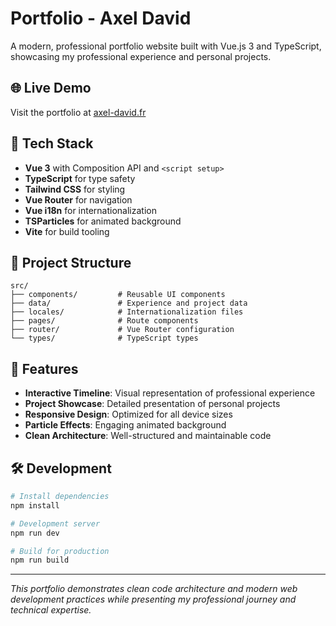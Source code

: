 # Portfolio - Axel David

A modern, professional portfolio website built with Vue.js 3 and TypeScript, showcasing my professional experience and personal projects.

## 🌐 Live Demo

Visit the portfolio at [axel-david.fr](https://axel-david.fr/)

## 🚀 Tech Stack

- **Vue 3** with Composition API and `<script setup>`
- **TypeScript** for type safety
- **Tailwind CSS** for styling
- **Vue Router** for navigation
- **Vue i18n** for internationalization
- **TSParticles** for animated background
- **Vite** for build tooling

## 📁 Project Structure

```
src/
├── components/         # Reusable UI components
├── data/               # Experience and project data
├── locales/            # Internationalization files
├── pages/              # Route components
├── router/             # Vue Router configuration
└── types/              # TypeScript types
```

## 🎯 Features

- **Interactive Timeline**: Visual representation of professional experience
- **Project Showcase**: Detailed presentation of personal projects
- **Responsive Design**: Optimized for all device sizes
- **Particle Effects**: Engaging animated background
- **Clean Architecture**: Well-structured and maintainable code

## 🛠️ Development

```bash
# Install dependencies
npm install

# Development server
npm run dev

# Build for production
npm run build
```

---

*This portfolio demonstrates clean code architecture and modern web development practices while presenting my professional journey and technical expertise.*
